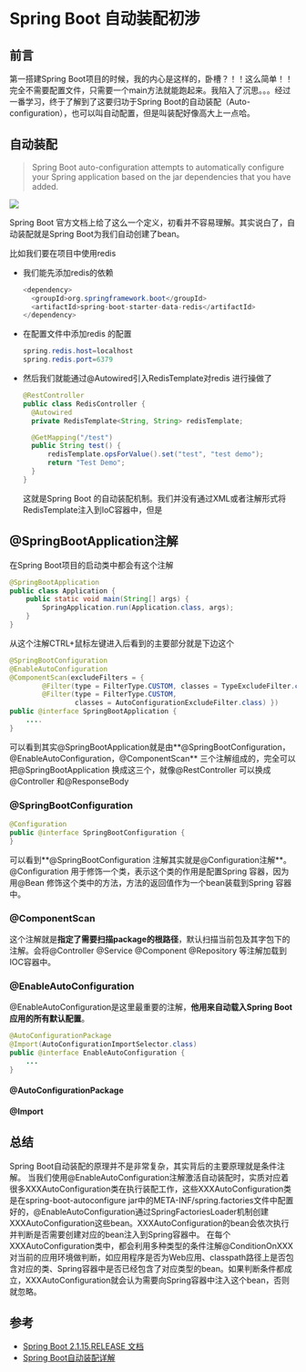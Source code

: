 # Spring Boot 自动装配初涉

## 前言

第一搭建Spring Boot项目的时候，我的内心是这样的，卧槽？！！这么简单！！完全不需要配置文件，只需要一个main方法就能跑起来。我陷入了沉思。。。经过一番学习，终于了解到了这要归功于Spring Boot的自动装配（Auto-configuration），也可以叫自动配置，但是叫装配好像高大上一点哈。

## 自动装配

> Spring Boot auto-configuration attempts to automatically configure your Spring application based on the jar dependencies that you have added.

![](http://saulimg.zsly.xyz/img/18ce9b90252e63bc25c1bafdb455185e_t.gif)

Spring Boot 官方文档上给了这么一个定义，初看并不容易理解。其实说白了，自动装配就是Spring Boot为我们自动创建了bean。

比如我们要在项目中使用redis

- 我们能先添加redis的依赖

  ```java
  <dependency>
  	<groupId>org.springframework.boot</groupId>
  	<artifactId>spring-boot-starter-data-redis</artifactId>
  </dependency>
  ```

- 在配置文件中添加redis 的配置

  ```java
  spring.redis.host=localhost
  spring.redis.port=6379
  ```

- 然后我们就能通过@Autowired引入RedisTemplate对redis 进行操做了

  ```java
  @RestController
  public class RedisController {
  	@Autowired
  	private RedisTemplate<String, String> redisTemplate;
  
  	@GetMapping("/test")
  	public String test() {
  		redisTemplate.opsForValue().set("test", "test demo");
  		return "Test Demo";
  	}
  }
  ```

  这就是Spring Boot 的自动装配机制。我们并没有通过XML或者注解形式将RedisTemplate注入到IoC容器中，但是

## @SpringBootApplication注解

在Spring Boot项目的启动类中都会有这个注解

```java
@SpringBootApplication
public class Application {
    public static void main(String[] args) {
        SpringApplication.run(Application.class, args);
    }
}

```

从这个注解CTRL+鼠标左键进入后看到的主要部分就是下边这个

```java
@SpringBootConfiguration
@EnableAutoConfiguration
@ComponentScan(excludeFilters = {
		@Filter(type = FilterType.CUSTOM, classes = TypeExcludeFilter.class),
		@Filter(type = FilterType.CUSTOM,
				classes = AutoConfigurationExcludeFilter.class) })
public @interface SpringBootApplication {
    ....
}
```

可以看到其实@SpringBootApplication就是由**@SpringBootConfiguration，@EnableAutoConfiguration，@ComponentScan** 三个注解组成的，完全可以把@SpringBootApplication 换成这三个，就像@RestController 可以换成@Controller 和@ResponseBody

### @SpringBootConfiguration

``` java
@Configuration
public @interface SpringBootConfiguration {
}
```

可以看到**@SpringBootConfiguration 注解其实就是@Configuration注解**。@Configuration 用于修饰一个类，表示这个类的作用是配置Spring 容器，因为用@Bean 修饰这个类中的方法，方法的返回值作为一个bean装载到Spring 容器中。

### @ComponentScan

这个注解就是**指定了需要扫描package的根路径**，默认扫描当前包及其字包下的注解。会将@Controller @Service @Component @Repository 等注解加载到IOC容器中。

### @EnableAutoConfiguration

@EnableAutoConfiguration是这里最重要的注解，**他用来自动载入Spring Boot应用的所有默认配置**。

```java
@AutoConfigurationPackage
@Import(AutoConfigurationImportSelector.class)
public @interface EnableAutoConfiguration {
    ...
}
```

#### @AutoConfigurationPackage

#### @Import

## 总结

Spring Boot自动装配的原理并不是非常复杂，其实背后的主要原理就是条件注解。 当我们使用@EnableAutoConfiguration注解激活自动装配时，实质对应着很多XXXAutoConfiguration类在执行装配工作，这些XXXAutoConfiguration类是在spring-boot-autoconfigure jar中的META-INF/spring.factories文件中配置好的，@EnableAutoConfiguration通过SpringFactoriesLoader机制创建XXXAutoConfiguration这些bean。XXXAutoConfiguration的bean会依次执行并判断是否需要创建对应的bean注入到Spring容器中。 在每个XXXAutoConfiguration类中，都会利用多种类型的条件注解@ConditionOnXXX对当前的应用环境做判断，如应用程序是否为Web应用、classpath路径上是否包含对应的类、Spring容器中是否已经包含了对应类型的bean。如果判断条件都成立，XXXAutoConfiguration就会认为需要向Spring容器中注入这个bean，否则就忽略。

## 参考

- [Spring Boot 2.1.15.RELEASE 文档](https://docs.spring.io/spring-boot/docs/2.1.15.RELEASE/reference/html/using-boot-auto-configuration.html)
- [Spring Boot自动装配详解](https://segmentfault.com/a/1190000019425477)

